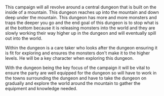 This campaign will all revolve around a central dungeon that is built on the inside of a mountain. This dungeon reaches up into the mountain and down deep under the mountain. This dungeon has more and more monsters and traps the deeper you go and the end goal of this dungeon is to stop what is at the bottom because it is releasing monsters into the world and they are slowly working their way higher up in the dungeon and will eventually spill out into the world.

Within the dungeon is a care taker who looks after the dungeon ensuring it is fit for exploring and ensures the monsters don't make it to the higher levels. He will be a key character when exploring this dungeon.

With the dungeon being the key focus of the campaign it will be vital to ensure the party are well equipped for the dungeon so will have to work in the towns surrounding the dungeon and have to take the dungeon on gradually and explore the world around the mountain to gather the equipment and knowledge needed. 